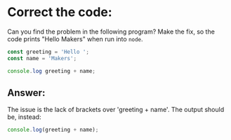 # Correct the code:

Can you find the problem in the following program? Make the fix, so the code prints "Hello Makers" when run into `node`.

```javascript
const greeting = 'Hello ';
const name = 'Makers';

console.log greeting + name;
```

## Answer:
The issue is the lack of brackets over 'greeting + name'. The output should be, instead:

```javascript
console.log(greeting + name);
```